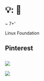 # 💡: 🏢

~ 7+'

Linux Foundation

Pinterest
--
[![](https://upload.wikimedia.org/wikipedia/commons/thumb/b/b5/Linux_Foundation_logo.png/640px-Linux_Foundation_logo.png)](https://commons.wikimedia.org/wiki/File:Linux_Foundation_logo.png)
--
[![](https://upload.wikimedia.org/wikipedia/commons/thumb/3/35/Pinterest_Logo.svg/650px-Pinterest_Logo.svg.png)](https://commons.wikimedia.org/wiki/File:Pinterest_Logo.svg)